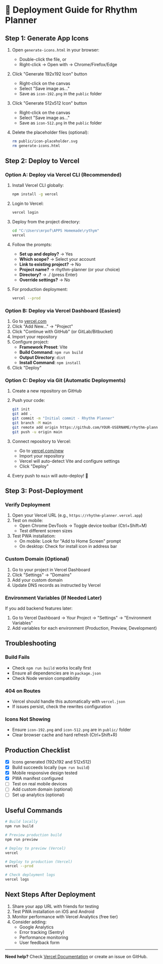 # 🚀 Deployment Guide for Rhythm Planner

## Step 1: Generate App Icons

1. Open `generate-icons.html` in your browser:
   - Double-click the file, or
   - Right-click → Open with → Chrome/Firefox/Edge

2. Click "Generate 192x192 Icon" button
   - Right-click on the canvas
   - Select "Save image as..."
   - Save as `icon-192.png` in the `public` folder

3. Click "Generate 512x512 Icon" button
   - Right-click on the canvas
   - Select "Save image as..."
   - Save as `icon-512.png` in the `public` folder

4. Delete the placeholder files (optional):
   ```bash
   rm public/icon-placeholder.svg
   rm generate-icons.html
   ```

## Step 2: Deploy to Vercel

### Option A: Deploy via Vercel CLI (Recommended)

1. Install Vercel CLI globally:
   ```bash
   npm install -g vercel
   ```

2. Login to Vercel:
   ```bash
   vercel login
   ```

3. Deploy from the project directory:
   ```bash
   cd "C:\Users\mrpof\APPS Homemade\rythym"
   vercel
   ```

4. Follow the prompts:
   - **Set up and deploy?** → Yes
   - **Which scope?** → Select your account
   - **Link to existing project?** → No
   - **Project name?** → rhythm-planner (or your choice)
   - **Directory?** → ./ (press Enter)
   - **Override settings?** → No

5. For production deployment:
   ```bash
   vercel --prod
   ```

### Option B: Deploy via Vercel Dashboard (Easiest)

1. Go to [vercel.com](https://vercel.com)
2. Click "Add New..." → "Project"
3. Click "Continue with GitHub" (or GitLab/Bitbucket)
4. Import your repository
5. Configure project:
   - **Framework Preset**: Vite
   - **Build Command**: `npm run build`
   - **Output Directory**: `dist`
   - **Install Command**: `npm install`
6. Click "Deploy"

### Option C: Deploy via Git (Automatic Deployments)

1. Create a new repository on GitHub
2. Push your code:
   ```bash
   git init
   git add .
   git commit -m "Initial commit - Rhythm Planner"
   git branch -M main
   git remote add origin https://github.com/YOUR-USERNAME/rhythm-planner.git
   git push -u origin main
   ```

3. Connect repository to Vercel:
   - Go to [vercel.com/new](https://vercel.com/new)
   - Import your repository
   - Vercel will auto-detect Vite and configure settings
   - Click "Deploy"

4. Every push to `main` will auto-deploy! 🎉

## Step 3: Post-Deployment

### Verify Deployment

1. Open your Vercel URL (e.g., `https://rhythm-planner.vercel.app`)
2. Test on mobile:
   - Open Chrome DevTools → Toggle device toolbar (Ctrl+Shift+M)
   - Test different screen sizes
3. Test PWA installation:
   - On mobile: Look for "Add to Home Screen" prompt
   - On desktop: Check for install icon in address bar

### Custom Domain (Optional)

1. Go to your project in Vercel Dashboard
2. Click "Settings" → "Domains"
3. Add your custom domain
4. Update DNS records as instructed by Vercel

### Environment Variables (If Needed Later)

If you add backend features later:
1. Go to Vercel Dashboard → Your Project → "Settings" → "Environment Variables"
2. Add variables for each environment (Production, Preview, Development)

## Troubleshooting

### Build Fails
- Check `npm run build` works locally first
- Ensure all dependencies are in `package.json`
- Check Node version compatibility

### 404 on Routes
- Vercel should handle this automatically with `vercel.json`
- If issues persist, check the rewrites configuration

### Icons Not Showing
- Ensure `icon-192.png` and `icon-512.png` are in `public/` folder
- Clear browser cache and hard refresh (Ctrl+Shift+R)

## Production Checklist

- [x] Icons generated (192x192 and 512x512)
- [x] Build succeeds locally (`npm run build`)
- [x] Mobile responsive design tested
- [x] PWA manifest configured
- [ ] Test on real mobile devices
- [ ] Add custom domain (optional)
- [ ] Set up analytics (optional)

## Useful Commands

```bash
# Build locally
npm run build

# Preview production build
npm run preview

# Deploy to preview (Vercel)
vercel

# Deploy to production (Vercel)
vercel --prod

# Check deployment logs
vercel logs
```

## Next Steps After Deployment

1. Share your app URL with friends for testing
2. Test PWA installation on iOS and Android
3. Monitor performance with Vercel Analytics (free tier)
4. Consider adding:
   - Google Analytics
   - Error tracking (Sentry)
   - Performance monitoring
   - User feedback form

---

**Need help?** Check [Vercel Documentation](https://vercel.com/docs) or create an issue on GitHub.
